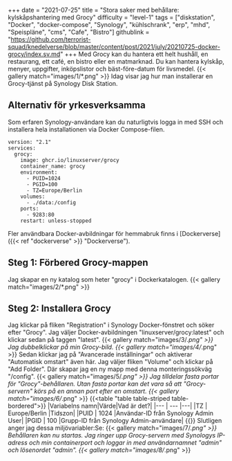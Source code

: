 +++
date = "2021-07-25"
title = "Stora saker med behållare: kylskåpshantering med Grocy"
difficulty = "level-1"
tags = ["diskstation", "Docker", "docker-compose", "Synology", "kühlschrank", "erp", "mhd", "Speispläne", "cms", "Cafe", "Bistro"]
githublink = "https://github.com/terrorist-squad/knedelverse/blob/master/content/post/2021/july/20210725-docker-grocy/index.sv.md"
+++
Med Grocy kan du hantera ett helt hushåll, en restaurang, ett café, en bistro eller en matmarknad. Du kan hantera kylskåp, menyer, uppgifter, inköpslistor och bäst-före-datum för livsmedel.
{{< gallery match="images/1/*.png" >}}
Idag visar jag hur man installerar en Grocy-tjänst på Synology Disk Station.
## Alternativ för yrkesverksamma
Som erfaren Synology-användare kan du naturligtvis logga in med SSH och installera hela installationen via Docker Compose-filen.
```
version: "2.1"
services:
  grocy:
    image: ghcr.io/linuxserver/grocy
    container_name: grocy
    environment:
      - PUID=1024
      - PGID=100
      - TZ=Europe/Berlin
    volumes:
      - ./data:/config
    ports:
      - 9283:80
    restart: unless-stopped

```
Fler användbara Docker-avbildningar för hemmabruk finns i [Dockerverse]({{< ref "dockerverse" >}} "Dockerverse").
## Steg 1: Förbered Grocy-mappen
Jag skapar en ny katalog som heter "grocy" i Dockerkatalogen.
{{< gallery match="images/2/*.png" >}}

## Steg 2: Installera Grocy
Jag klickar på fliken "Registration" i Synology Docker-fönstret och söker efter "Grocy". Jag väljer Docker-avbildningen "linuxserver/grocy:latest" och klickar sedan på taggen "latest".
{{< gallery match="images/3/*.png" >}}
Jag dubbelklickar på min Grocy-bild.
{{< gallery match="images/4/*.png" >}}
Sedan klickar jag på "Avancerade inställningar" och aktiverar "Automatisk omstart" även här. Jag väljer fliken "Volume" och klickar på "Add Folder". Där skapar jag en ny mapp med denna monteringssökväg "/config".
{{< gallery match="images/5/*.png" >}}
Jag tilldelar fasta portar för "Grocy"-behållaren. Utan fasta portar kan det vara så att "Grocy-servern" körs på en annan port efter en omstart.
{{< gallery match="images/6/*.png" >}}
{{<table "table table-striped table-bordered">}}
|Variabelns namn|Värde|Vad är det?|
|--- | --- |---|
|TZ | Europe/Berlin |Tidszon|
|PUID | 1024 |Användar-ID från Synology Admin User|
|PGID |	100 |Grupp-ID från Synology Admin-användare|
{{</table>}}
Slutligen anger jag dessa miljövariabler:Se:
{{< gallery match="images/7/*.png" >}}
Behållaren kan nu startas. Jag ringer upp Grocy-servern med Synologys IP-adress och min containerport och loggar in med användarnamnet "admin" och lösenordet "admin".
{{< gallery match="images/8/*.png" >}}

